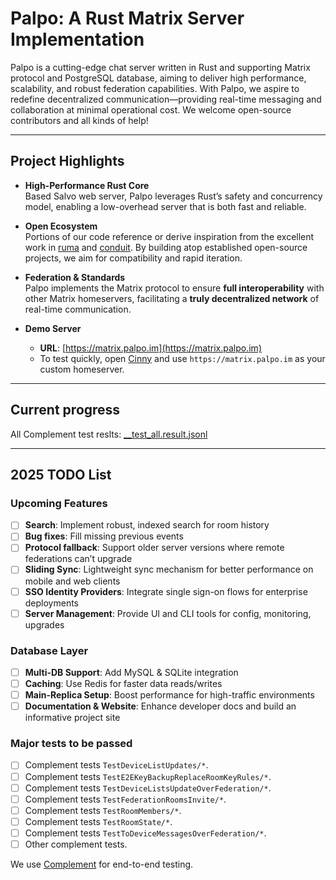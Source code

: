 # Palpo: A Rust Matrix Server Implementation

Palpo is a cutting-edge chat server written in Rust and supporting Matrix protocol and PostgreSQL database, aiming to deliver high performance, scalability, and robust federation capabilities. With Palpo, we aspire to redefine decentralized communication—providing real-time messaging and collaboration at minimal operational cost. We welcome open-source contributors and all kinds of help!

---

## Project Highlights

- **High-Performance Rust Core**  
  Based Salvo web server, Palpo leverages Rust’s safety and concurrency model, enabling a low-overhead server that is both fast and reliable.

- **Open Ecosystem**  
  Portions of our code reference or derive inspiration from the excellent work in [ruma](https://github.com/ruma/ruma) and [conduit](https://gitlab.com/famedly/conduit). By building atop established open-source projects, we aim for compatibility and rapid iteration.

- **Federation & Standards**  
  Palpo implements the Matrix protocol to ensure **full interoperability** with other Matrix homeservers, facilitating a **truly decentralized network** of real-time communication.

- **Demo Server**  
  - **URL**: [https://matrix.palpo.im](https://matrix.palpo.im)  
  - To test quickly, open [Cinny](https://app.cinny.in/) and use `https://matrix.palpo.im` as your custom homeserver.

---

## Current progress
All Complement test reslts: [__test_all.result.jsonl](tests/results/__test_all.result.jsonl)

---

## 2025 TODO List

### Upcoming Features

- [ ] **Search**: Implement robust, indexed search for room history
- [ ] **Bug fixes**: Fill missing previous events  
- [ ] **Protocol fallback**: Support older server versions where remote federations can’t upgrade  
- [ ] **Sliding Sync**: Lightweight sync mechanism for better performance on mobile and web clients
- [ ] **SSO Identity Providers**: Integrate single sign-on flows for enterprise deployments  
- [ ] **Server Management**: Provide UI and CLI tools for config, monitoring, upgrades

### Database Layer

- [ ] **Multi-DB Support**: Add MySQL & SQLite integration  
- [ ] **Caching**: Use Redis for faster data reads/writes  
- [ ] **Main-Replica Setup**: Boost performance for high-traffic environments  
- [ ] **Documentation & Website**: Enhance developer docs and build an informative project site

### Major tests to be passed
- [ ] Complement tests `TestDeviceListUpdates/*`.
- [ ] Complement tests `TestE2EKeyBackupReplaceRoomKeyRules/*`.
- [ ] Complement tests `TestDeviceListsUpdateOverFederation/*`.
- [ ] Complement tests `TestFederationRoomsInvite/*`.
- [ ] Complement tests `TestRoomMembers/*`.
- [ ] Complement tests `TestRoomState/*`.
- [ ] Complement tests `TestToDeviceMessagesOverFederation/*`.
- [ ] Other complement tests.

We use [Complement](https://github.com/matrix-org/complement) for end-to-end testing. 
